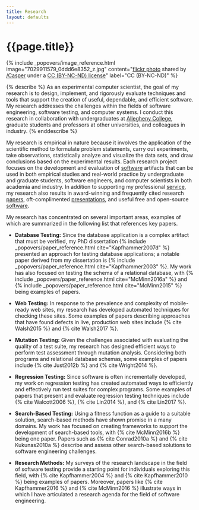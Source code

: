 ```yaml
---
title: Research
layout: defaults
---
```


# {{page.title}}

<!-- Include header image -->
{% include _popovers/image_reference.html image="7029911579_0ddd6e8352_z.jpg" content="<a title='Color Test #4a' target='_blank' href='http://flickr.com/photos/multichrome/7029911579'>flickr photo</a> shared by <a target='_blank' href='http://flickr.com/people/multichrome'>/Casper</a> under a <a target='_blank' href='http://creativecommons.org/licenses/by-nc-nd/2.0/'>CC (BY-NC-ND) license</a>" label="CC (BY-NC-ND)" %}

{% describe %}
As an experimental computer scientist, the goal of my research is to design,
implement, and rigorously evaluate techniques and tools that support the
creation of useful, dependable, and efficient software. My research addresses
the challenges within the fields of software engineering, software testing, and
computer systems. I conduct this research in collaboration with undergraduates
at [Allegheny College](http://www.allegheny.edu), graduate students and
professors at other universities, and colleagues in industry.
{% enddescribe %}

My research is empirical in nature because it involves the application of the
scientific method to formulate problem statements, carry out experiments, take
observations, statistically analyze and visualize the data sets, and draw
conclusions based on the experimental results. Each research project focuses on
the development and evaluation of [software]({{site.baseurl}}software/)
artifacts that can be used in both empirical studies and real-world practice by
undergraduate and graduate students, software engineers, and computer scientists
in both academia and industry. In addition to supporting my professional
[service]({{site.baseurl}}service/), my research also results in award-winning
and frequently cited research [papers]({{site.baseurl}}research/papers/),
oft-complimented [presentations]({{site.baseurl}}research/presentations/), and
useful free and open-source [software]({{site.baseurl}}software/).

My research has concentrated on several important areas, examples of which are
summarized in the following list that references key papers.

<ul class="fa-ul">

<li><i class="fa-li fa fa-arrow-right"></i>
<b>Database Testing:</b> Since the database application is a complex artifact
that must be verified, my PhD dissertation {% include
_popovers/paper_reference.html cite="Kapfhammer2007d" %} presented an approach
for testing database applications; a notable paper derived from my dissertation
is {% include _popovers/paper_reference.html cite="Kapfhammer2003" %}. My work
has also focused on testing the schema of a relational database, with {% include
_popovers/paper_reference.html cite="McMinn2016a" %} and {% include
_popovers/paper_reference.html cite="McMinn2015" %} being examples of
papers.</li> <p>

<li><i class="fa-li fa fa-arrow-right"></i>
<a name="Walsh2015-return"></a>
<a name="Walsh2017-return"></a>
<b>Web Testing:</b> In response to the prevalence and complexity of mobile-ready web sites, my research has developed
automated techniques for checking these sites. Some examples of papers describing approaches that have found defects
in live, production web sites include {% cite Walsh2015 %} and {% cite Walsh2017 %}. </li> <p>

<li><i class="fa-li fa fa-arrow-right"></i>
<a name="Just2012b-return"></a>
<a name="Wright2014-return"></a>
<b>Mutation Testing:</b> Given the challenges associated with evaluating the quality of a test suite, my research has
designed efficient ways to perform test assessment through mutation analysis. Considering both programs and relational
database schemas, some examples of papers include {% cite Just2012b %} and {% cite Wright2014 %}. </li> <p>

<li><i class="fa-li fa fa-arrow-right"></i>
<a name="Lin2014-return"></a>
<a name="Lin2017-return"></a>
<a name="Walcott2006-return"></a>
<b>Regression Testing:</b> Since software is often incrementally developed, my work on regression testing has created
automated ways to efficiently and effectively run test suites for complex programs. Some examples of papers that present
and evaluate regression testing techniques include {% cite Walcott2006 %}, {% cite Lin2014 %}, and {% cite Lin2017 %}.
</li> <p>

<li><i class="fa-li fa fa-arrow-right"></i>
<a name="Conrad2010a-return"></a>
<a name="Kukunas2010a-return"></a>
<a name="McMinn2016b-return"></a>
<b>Search-Based Testing:</b> Using a fitness function as a guide to a suitable solution, search-based methods have shown
promise in a many domains. My work has focused on creating frameworks to support the development of search-based tools,
with {% cite McMinn2016b %} being one paper. Papers such as {% cite Conrad2010a %} and {% cite Kukunas2010a %}
describe and assess other search-based solutions to software engineering challenges. </li> <p>

<li><i class="fa-li fa fa-arrow-right"></i>
<a name="Kapfhammer2004-return"></a>
<a name="Kapfhammer2010-return"></a>
<a name="Kapfhammer2016-return"></a>
<a name="McMinn2016-return"></a>
<b>Research Methods:</b> My surveys of the research landscape in the field of software testing provide a starting point
for individuals exploring this field, with {% cite Kapfhammer2004 %} and {% cite Kapfhammer2010 %} being examples of
papers. Moreover, papers like {% cite Kapfhammer2016 %} and {% cite McMinn2016 %} illustrate ways in which I have
articulated a research agenda for the field of software engineering. </li> <p>

</ul>
